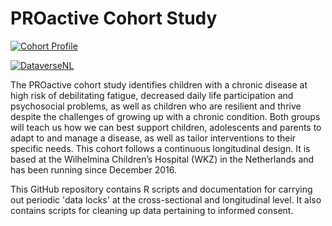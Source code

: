 # PROactive Cohort Study

[![Cohort Profile](https://img.shields.io/badge/Cohort%20Profile-https%3A%2F%2Fdoi.org%2F10.1007%2Fs10654--022--00889--y-yellow)](https://doi.org/10.1007/s10654-022-00889-y)

[![DataverseNL](https://img.shields.io/badge/DataverseNL-https%3A%2F%2Fdoi.org%2F10.34894%2FFXUGHW-blue)](https://doi.org/10.34894/FXUGHW)

The PROactive cohort study identifies children with a chronic disease at high risk of debilitating fatigue, decreased daily life participation and psychosocial problems, as well as children who are resilient and thrive despite the challenges of growing up with a chronic condition. Both groups will teach us how we can best support children, adolescents and parents to adapt to and manage a disease, as well as tailor interventions to their specific needs. 
This cohort follows a continuous longitudinal design. It is based at the Wilhelmina Children’s Hospital (WKZ) in the Netherlands and has been running since December 2016.

This GitHub repository contains R scripts and documentation for carrying out periodic 'data locks' at the cross-sectional and longitudinal level. It also contains scripts for cleaning up data pertaining to informed consent.
